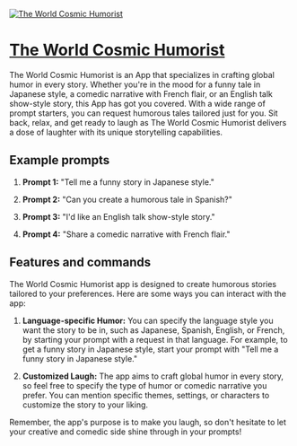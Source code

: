 [![The World Cosmic Humorist](https://files.oaiusercontent.com/file-7pwQvLR2G1Bs2l9ubqlWpC0W?se=2123-10-17T07%3A31%3A34Z&sp=r&sv=2021-08-06&sr=b&rscc=max-age%3D31536000%2C%20immutable&rscd=attachment%3B%20filename%3Dfd5a9a1f-983f-48cc-aa65-b35ccb40cab0.png&sig=sIMdsTfdnvaT0xrF4s6bXAAG2DB5wGbbYS3P%2BqXJxis%3D)](https://chat.openai.com/g/g-XFliM3Ewu-the-world-cosmic-humorist)

# [The World Cosmic Humorist](https://chat.openai.com/g/g-XFliM3Ewu-the-world-cosmic-humorist)

The World Cosmic Humorist is an App that specializes in crafting global humor in every story. Whether you're in the mood for a funny tale in Japanese style, a comedic narrative with French flair, or an English talk show-style story, this App has got you covered. With a wide range of prompt starters, you can request humorous tales tailored just for you. Sit back, relax, and get ready to laugh as The World Cosmic Humorist delivers a dose of laughter with its unique storytelling capabilities.

## Example prompts

1. **Prompt 1:** "Tell me a funny story in Japanese style."

2. **Prompt 2:** "Can you create a humorous tale in Spanish?"

3. **Prompt 3:** "I'd like an English talk show-style story."

4. **Prompt 4:** "Share a comedic narrative with French flair."

## Features and commands

The World Cosmic Humorist app is designed to create humorous stories tailored to your preferences. Here are some ways you can interact with the app:

1. **Language-specific Humor:** You can specify the language style you want the story to be in, such as Japanese, Spanish, English, or French, by starting your prompt with a request in that language. For example, to get a funny story in Japanese style, start your prompt with "Tell me a funny story in Japanese style."

2. **Customized Laugh:** The app aims to craft global humor in every story, so feel free to specify the type of humor or comedic narrative you prefer. You can mention specific themes, settings, or characters to customize the story to your liking.

Remember, the app's purpose is to make you laugh, so don't hesitate to let your creative and comedic side shine through in your prompts!